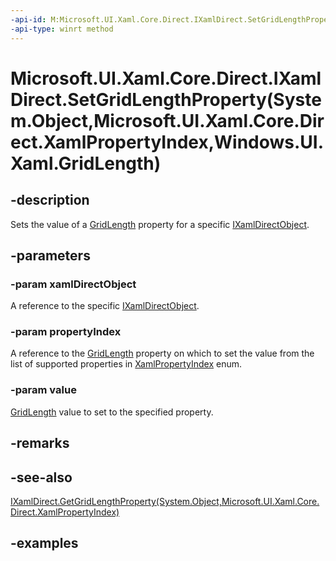 ```yaml
---
-api-id: M:Microsoft.UI.Xaml.Core.Direct.IXamlDirect.SetGridLengthProperty(System.Object,Microsoft.UI.Xaml.Core.Direct.XamlPropertyIndex,Windows.UI.Xaml.GridLength)
-api-type: winrt method
---
```


# Microsoft.UI.Xaml.Core.Direct.IXamlDirect.SetGridLengthProperty(System.Object,Microsoft.UI.Xaml.Core.Direct.XamlPropertyIndex,Windows.UI.Xaml.GridLength)

<!--
public void SetGridLengthProperty (object xamlDirectObject, Microsoft.UI.Xaml.Core.Direct.XamlPropertyIndex propertyIndex, Windows.UI.Xaml.GridLength value);
-->

## -description

Sets the value of a [GridLength](/uwp/api/windows.ui.xaml.gridlength) property for a specific [IXamlDirectObject](ixamldirectobject.md).

## -parameters

### -param xamlDirectObject

A reference to the specific [IXamlDirectObject](ixamldirectobject.md).

### -param propertyIndex

A reference to the [GridLength](/uwp/api/windows.ui.xaml.gridlength) property on which to set the value from the list of supported properties in [XamlPropertyIndex](xamlpropertyindex.md) enum.

### -param value

[GridLength](/uwp/api/windows.ui.xaml.gridlength) value to set to the specified property.

## -remarks

## -see-also

[IXamlDirect.GetGridLengthProperty(System.Object,Microsoft.UI.Xaml.Core.Direct.XamlPropertyIndex)](ixamldirect_getgridlengthproperty_540200.md)

## -examples
